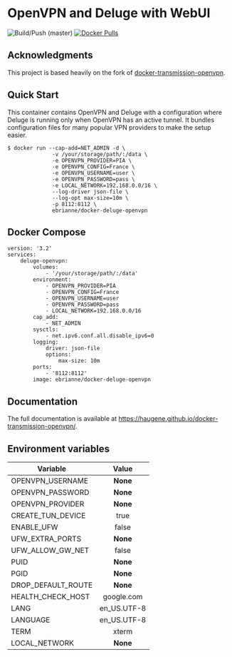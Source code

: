 # OpenVPN and Deluge with WebUI

![Build/Push (master)](https://github.com/ebrianne/docker-deluge-openvpn/workflows/Build/Push%20(master)/badge.svg?branch=master)
[![Docker Pulls](https://img.shields.io/docker/pulls/ebrianne/docker-deluge-openvpn.svg)](https://hub.docker.com/r/ebrianne/docker-deluge-openvpn/)

## Acknowledgments

This project is based heavily on the fork of [docker-transmission-openvpn](https://github.com/haugene/docker-transmission-openvpn). 

## Quick Start

This container contains OpenVPN and Deluge with a configuration
where Deluge is running only when OpenVPN has an active tunnel.
It bundles configuration files for many popular VPN providers to make the setup easier.

```
$ docker run --cap-add=NET_ADMIN -d \
              -v /your/storage/path/:/data \
              -e OPENVPN_PROVIDER=PIA \
              -e OPENVPN_CONFIG=France \
              -e OPENVPN_USERNAME=user \
              -e OPENVPN_PASSWORD=pass \
              -e LOCAL_NETWORK=192.168.0.0/16 \
              --log-driver json-file \
              --log-opt max-size=10m \
              -p 8112:8112 \
              ebrianne/docker-deluge-openvpn
```

## Docker Compose
```
version: '3.2'
services:
    deluge-openvpn:
        volumes:
            - '/your/storage/path/:/data'
        environment:
            - OPENVPN_PROVIDER=PIA
            - OPENVPN_CONFIG=France
            - OPENVPN_USERNAME=user
            - OPENVPN_PASSWORD=pass
            - LOCAL_NETWORK=192.168.0.0/16
        cap_add:
            - NET_ADMIN
        sysctls:
            - net.ipv6.conf.all.disable_ipv6=0
        logging:
            driver: json-file
            options:
                max-size: 10m
        ports:
            - '8112:8112'
        image: ebrianne/docker-deluge-openvpn
```

## Documentation
The full documentation is available at https://haugene.github.io/docker-transmission-openvpn/.

## Environment variables

| Variable           | Value         |
| -------------------|:-------------:|
| OPENVPN_USERNAME   | **None**      |
| OPENVPN_PASSWORD   | **None**      |
| OPENVPN_PROVIDER   | **None**      |
| CREATE_TUN_DEVICE  | true          |
| ENABLE_UFW         | false         |
| UFW_EXTRA_PORTS    | **None**      |
| UFW_ALLOW_GW_NET   | false         |
| PUID               | **None**      |
| PGID               | **None**      |
| DROP_DEFAULT_ROUTE | **None**      |
| HEALTH_CHECK_HOST  | google.com    |
| LANG               | en_US.UTF-8   |
| LANGUAGE           | en_US.UTF-8   |
| TERM               | xterm         |
| LOCAL_NETWORK      | **None**      |

